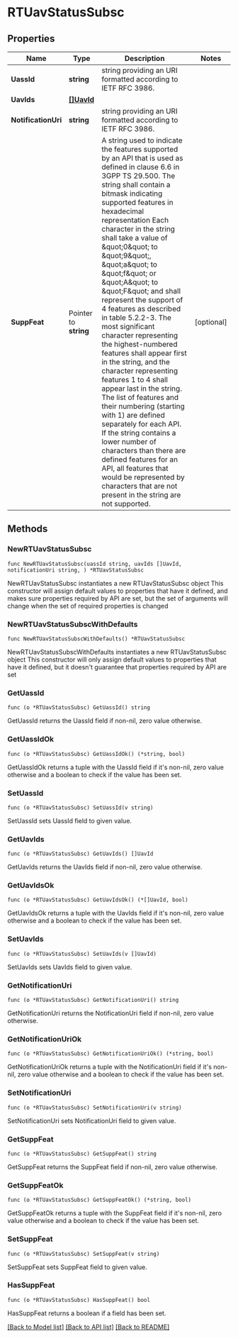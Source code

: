 # RTUavStatusSubsc

## Properties

Name | Type | Description | Notes
------------ | ------------- | ------------- | -------------
**UassId** | **string** | string providing an URI formatted according to IETF RFC 3986. | 
**UavIds** | [**[]UavId**](UavId.md) |  | 
**NotificationUri** | **string** | string providing an URI formatted according to IETF RFC 3986. | 
**SuppFeat** | Pointer to **string** | A string used to indicate the features supported by an API that is used as defined in clause  6.6 in 3GPP TS 29.500. The string shall contain a bitmask indicating supported features in  hexadecimal representation Each character in the string shall take a value of \&quot;0\&quot; to \&quot;9\&quot;,  \&quot;a\&quot; to \&quot;f\&quot; or \&quot;A\&quot; to \&quot;F\&quot; and shall represent the support of 4 features as described in  table 5.2.2-3. The most significant character representing the highest-numbered features shall  appear first in the string, and the character representing features 1 to 4 shall appear last  in the string. The list of features and their numbering (starting with 1) are defined  separately for each API. If the string contains a lower number of characters than there are  defined features for an API, all features that would be represented by characters that are not  present in the string are not supported.  | [optional] 

## Methods

### NewRTUavStatusSubsc

`func NewRTUavStatusSubsc(uassId string, uavIds []UavId, notificationUri string, ) *RTUavStatusSubsc`

NewRTUavStatusSubsc instantiates a new RTUavStatusSubsc object
This constructor will assign default values to properties that have it defined,
and makes sure properties required by API are set, but the set of arguments
will change when the set of required properties is changed

### NewRTUavStatusSubscWithDefaults

`func NewRTUavStatusSubscWithDefaults() *RTUavStatusSubsc`

NewRTUavStatusSubscWithDefaults instantiates a new RTUavStatusSubsc object
This constructor will only assign default values to properties that have it defined,
but it doesn't guarantee that properties required by API are set

### GetUassId

`func (o *RTUavStatusSubsc) GetUassId() string`

GetUassId returns the UassId field if non-nil, zero value otherwise.

### GetUassIdOk

`func (o *RTUavStatusSubsc) GetUassIdOk() (*string, bool)`

GetUassIdOk returns a tuple with the UassId field if it's non-nil, zero value otherwise
and a boolean to check if the value has been set.

### SetUassId

`func (o *RTUavStatusSubsc) SetUassId(v string)`

SetUassId sets UassId field to given value.


### GetUavIds

`func (o *RTUavStatusSubsc) GetUavIds() []UavId`

GetUavIds returns the UavIds field if non-nil, zero value otherwise.

### GetUavIdsOk

`func (o *RTUavStatusSubsc) GetUavIdsOk() (*[]UavId, bool)`

GetUavIdsOk returns a tuple with the UavIds field if it's non-nil, zero value otherwise
and a boolean to check if the value has been set.

### SetUavIds

`func (o *RTUavStatusSubsc) SetUavIds(v []UavId)`

SetUavIds sets UavIds field to given value.


### GetNotificationUri

`func (o *RTUavStatusSubsc) GetNotificationUri() string`

GetNotificationUri returns the NotificationUri field if non-nil, zero value otherwise.

### GetNotificationUriOk

`func (o *RTUavStatusSubsc) GetNotificationUriOk() (*string, bool)`

GetNotificationUriOk returns a tuple with the NotificationUri field if it's non-nil, zero value otherwise
and a boolean to check if the value has been set.

### SetNotificationUri

`func (o *RTUavStatusSubsc) SetNotificationUri(v string)`

SetNotificationUri sets NotificationUri field to given value.


### GetSuppFeat

`func (o *RTUavStatusSubsc) GetSuppFeat() string`

GetSuppFeat returns the SuppFeat field if non-nil, zero value otherwise.

### GetSuppFeatOk

`func (o *RTUavStatusSubsc) GetSuppFeatOk() (*string, bool)`

GetSuppFeatOk returns a tuple with the SuppFeat field if it's non-nil, zero value otherwise
and a boolean to check if the value has been set.

### SetSuppFeat

`func (o *RTUavStatusSubsc) SetSuppFeat(v string)`

SetSuppFeat sets SuppFeat field to given value.

### HasSuppFeat

`func (o *RTUavStatusSubsc) HasSuppFeat() bool`

HasSuppFeat returns a boolean if a field has been set.


[[Back to Model list]](../README.md#documentation-for-models) [[Back to API list]](../README.md#documentation-for-api-endpoints) [[Back to README]](../README.md)


